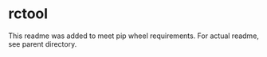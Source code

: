 # rctool

This readme was added to meet pip wheel requirements. For actual readme, see parent directory.